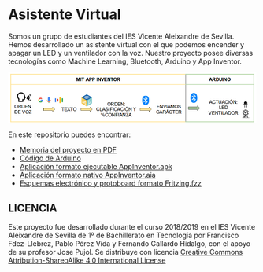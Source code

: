# Asistente Virtual
Somos un grupo de estudiantes del IES Vicente Aleixandre de Sevilla. Hemos desarrollado un asistente virtual con el que podemos encender y apagar un LED y un ventilador con la voz. Nuestro proyecto posee diversas tecnologías como Machine Learning, Bluetooth, Arduino y App Inventor.

<img src="Cartel funcionamiento Canco.png" width="600" align="center">

En este repositorio puedes encontrar:
- [Memoria del proyecto en PDF](https://github.com/AsistenteVirtualCanco/AsistenteVirtual/blob/master/Memoria%20PDF/MEMORIA%20ASISTENTE%20VIRTUAL.pdf)
- [Código de Arduino](https://github.com/AsistenteVirtualCanco/AsistenteVirtual/blob/master/Codigo_Canco/Codigo_Canco.ino)
- [Aplicación formato ejecutable AppInventor.apk](https://github.com/AsistenteVirtualCanco/AsistenteVirtual/blob/master/Aplicacion%20Asistente%20Virtual/App%20Asistente%20Virtual.apk)
- [Aplicación formato nativo AppInventor.aia ](https://github.com/AsistenteVirtualCanco/AsistenteVirtual/blob/master/Aplicacion%20Asistente%20Virtual/App%20Asistente%20Virtual.aia)
- [Esquemas electrónico y protoboard formato Fritzing.fzz](https://github.com/AsistenteVirtualCanco/AsistenteVirtual/blob/master/Esquemas%20protoboard%20y%20electr%C3%B3nico/Fritzing%20Canco.fzz)

## LICENCIA
Este proyecto fue desarrollado durante el curso 2018/2019 en el IES Vicente Aleixandre de Sevilla de 1º de Bachillerato en Tecnología por Francisco Fdez-Llebrez, Pablo Pérez Vida y Fernando Gallardo Hidalgo, con el apoyo de su profesor Jose Pujol. Se distribuye con licencia [Creative Commons Attribution-ShareoAlike 4.0 International License](http://creativecommons.org/licenses/by-sa/4.0/)
